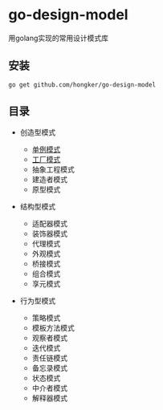 # go-design-model
用golang实现的常用设计模式库

## 安装
```
go get github.com/hongker/go-design-model
```
## 目录
- 创造型模式
    - [单例模式](https://github.com/hongker/go-design-model/tree/main/singleton) 
    - [工厂模式](https://github.com/hongker/go-design-model/tree/main/factory)
    - 抽象工程模式
    - 建造者模式
    - 原型模式
    
- 结构型模式
    - 适配器模式
    - 装饰器模式
    - 代理模式
    - 外观模式
    - 桥接模式
    - 组合模式
    - 享元模式
    
- 行为型模式
    - 策略模式
    - 模板方法模式
    - 观察者模式
    - 迭代模式
    - 责任链模式
    - 备忘录模式
    - 状态模式
    - 中介者模式
    - 解释器模式
